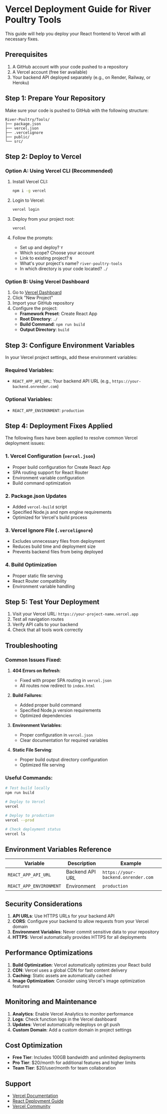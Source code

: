 # Vercel Deployment Guide for River Poultry Tools

This guide will help you deploy your React frontend to Vercel with all necessary fixes.

## Prerequisites

1. A GitHub account with your code pushed to a repository
2. A Vercel account (free tier available)
3. Your backend API deployed separately (e.g., on Render, Railway, or Heroku)

## Step 1: Prepare Your Repository

Make sure your code is pushed to GitHub with the following structure:
```
River-Poultry/Tools/
├── package.json
├── vercel.json
├── .vercelignore
├── public/
└── src/
```

## Step 2: Deploy to Vercel

### Option A: Using Vercel CLI (Recommended)

1. Install Vercel CLI:
   ```bash
   npm i -g vercel
   ```

2. Login to Vercel:
   ```bash
   vercel login
   ```

3. Deploy from your project root:
   ```bash
   vercel
   ```

4. Follow the prompts:
   - Set up and deploy? `Y`
   - Which scope? Choose your account
   - Link to existing project? `N`
   - What's your project's name? `river-poultry-tools`
   - In which directory is your code located? `./`

### Option B: Using Vercel Dashboard

1. Go to [Vercel Dashboard](https://vercel.com/dashboard)
2. Click "New Project"
3. Import your GitHub repository
4. Configure the project:
   - **Framework Preset**: Create React App
   - **Root Directory**: `./`
   - **Build Command**: `npm run build`
   - **Output Directory**: `build`

## Step 3: Configure Environment Variables

In your Vercel project settings, add these environment variables:

### Required Variables:
- `REACT_APP_API_URL`: Your backend API URL (e.g., `https://your-backend.onrender.com`)

### Optional Variables:
- `REACT_APP_ENVIRONMENT`: `production`

## Step 4: Deployment Fixes Applied

The following fixes have been applied to resolve common Vercel deployment issues:

### 1. Vercel Configuration (`vercel.json`)
- Proper build configuration for Create React App
- SPA routing support for React Router
- Environment variable configuration
- Build command optimization

### 2. Package.json Updates
- Added `vercel-build` script
- Specified Node.js and npm engine requirements
- Optimized for Vercel's build process

### 3. Vercel Ignore File (`.vercelignore`)
- Excludes unnecessary files from deployment
- Reduces build time and deployment size
- Prevents backend files from being deployed

### 4. Build Optimization
- Proper static file serving
- React Router compatibility
- Environment variable handling

## Step 5: Test Your Deployment

1. Visit your Vercel URL: `https://your-project-name.vercel.app`
2. Test all navigation routes
3. Verify API calls to your backend
4. Check that all tools work correctly

## Troubleshooting

### Common Issues Fixed:

1. **404 Errors on Refresh**:
   - Fixed with proper SPA routing in `vercel.json`
   - All routes now redirect to `index.html`

2. **Build Failures**:
   - Added proper build command
   - Specified Node.js version requirements
   - Optimized dependencies

3. **Environment Variables**:
   - Proper configuration in `vercel.json`
   - Clear documentation for required variables

4. **Static File Serving**:
   - Proper build output directory configuration
   - Optimized file serving

### Useful Commands:

```bash
# Test build locally
npm run build

# Deploy to Vercel
vercel

# Deploy to production
vercel --prod

# Check deployment status
vercel ls
```

## Environment Variables Reference

| Variable | Description | Example |
|----------|-------------|---------|
| `REACT_APP_API_URL` | Backend API URL | `https://your-backend.onrender.com` |
| `REACT_APP_ENVIRONMENT` | Environment | `production` |

## Security Considerations

1. **API URLs**: Use HTTPS URLs for your backend API
2. **CORS**: Configure your backend to allow requests from your Vercel domain
3. **Environment Variables**: Never commit sensitive data to your repository
4. **HTTPS**: Vercel automatically provides HTTPS for all deployments

## Performance Optimizations

1. **Build Optimization**: Vercel automatically optimizes your React build
2. **CDN**: Vercel uses a global CDN for fast content delivery
3. **Caching**: Static assets are automatically cached
4. **Image Optimization**: Consider using Vercel's image optimization features

## Monitoring and Maintenance

1. **Analytics**: Enable Vercel Analytics to monitor performance
2. **Logs**: Check function logs in the Vercel dashboard
3. **Updates**: Vercel automatically redeploys on git push
4. **Custom Domain**: Add a custom domain in project settings

## Cost Optimization

- **Free Tier**: Includes 100GB bandwidth and unlimited deployments
- **Pro Tier**: $20/month for additional features and higher limits
- **Team Tier**: $20/user/month for team collaboration

## Support

- [Vercel Documentation](https://vercel.com/docs)
- [React Deployment Guide](https://create-react-app.dev/docs/deployment/)
- [Vercel Community](https://github.com/vercel/vercel/discussions)
